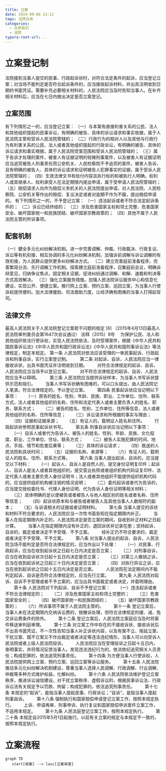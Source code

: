 ```yaml
---
title: 立案
date: 2019-09-06 13:12
tags: 法院业务
categories:
  - 业务知识
  - 法院
typora-root-url: ..
---
```


# 立案登记制

法院接到当事人提交的民事、行政起诉状时，对符合法定条件的起诉，应当登记立案；对当场不能判定是否符合起诉条件的，应当接收起诉材料，并出具注明收到日期的书面凭证。需要补充必要相关材料的，人民法院应当及时告知当事人。在补齐相关材料后，应当在七日内做出决定是否立案登记。

## 立案范围

有下列情形之一的，应当登记立案：
（一）与本案有直接利害关系的公民、法人和其他组织提起的民事诉讼，有明确的被告、具体的诉讼请求和事实依据，属于人民法院主管和受诉人民法院管辖的；
（二）行政行为的相对人以及其他与行政行为有利害关系的公民、法人或者其他组织提起的行政诉讼，有明确的被告、具体的诉讼请求和事实根据，属于人民法院受案范围和受诉人民法院管辖的；
（三）属于告诉才处理的案件，被害人有证据证明的轻微刑事案件，以及被害人有证据证明应当追究被告人刑事责任而公安机关、人民检察院不予追究的案件，被害人告诉，且有明确的被告人、具体的诉讼请求和证明被告人犯罪事实的证据，属于受诉人民法院管辖的；
（四）生效法律文书有给付内容且执行标的和被执行人明确，权利人或其继承人、权利承受人在法定期限内提出申请，属于受申请人民法院管辖的；
（五）赔偿请求人向作为赔偿义务机关的人民法院提出申请，对人民法院、人民检察院、公安机关等作出的赔偿、复议决定或者对逾期不作为不服，提出赔偿申请的。
有下列情形之一的，不予登记立案：
（一）违法起诉或者不符合法定起诉条件的；
（二）诉讼已经终结的；
（三）涉及危害国家主权和领土完整、危害国家安全、破坏国家统一和民族团结、破坏国家宗教政策的；
（四）其他不属于人民法院主管的所诉事项。
## 配套机制
（一）健全多元化纠纷解决机制。进一步完善调解、仲裁、行政裁决、行政复议、诉讼等有机衔接、相互协调的多元化纠纷解决机制，加强诉前调解与诉讼调解的有效衔接，为人民群众提供更多纠纷解决方式。
（二）建立完善庭前准备程序。完善繁简分流、先行调解工作机制。探索建立庭前准备程序，召集庭前会议，明确诉辩意见，归纳争议焦点，固定相关证据，促进纠纷通过调解、和解、速裁和判决等方式高效解决。
（三）强化立案服务措施。加强人民法院诉讼服务中心和信息化建设，实现公开、便捷立案。推行网上立案、预约立案、巡回立案，为当事人行使诉权提供便利。加大法律援助、司法救助力度，让经济确有困难的当事人打得起官司。
## 法律文件
最高人民法院关于人民法院登记立案若干问题的规定 [6] 
（2015年4月13日最高人民法院审判委员会第1647次会议通过）
法释〔2015〕8号
　为保护公民、法人和其他组织依法行使诉权，实现人民法院依法、及时受理案件，根据《中华人民共和国民事诉讼法》《中华人民共和国行政诉讼法》《中华人民共和国刑事诉讼法》等法律规定，制定本规定。
第一条 人民法院对依法应该受理的一审民事起诉、行政起诉和刑事自诉，实行立案登记制。
　　第二条 对起诉、自诉，人民法院应当一律接收诉状，出具书面凭证并注明收到日期。
　　对符合法律规定的起诉、自诉，人民法院应当当场予以登记立案。
　　对不符合法律规定的起诉、自诉，人民法院应当予以释明。
　　第三条 人民法院应当提供诉状样本，为当事人书写诉状提供示范和指引。
　　当事人书写诉状确有困难的，可以口头提出，由人民法院记入笔录。符合法律规定的，予以登记立案。
　　第四条 民事起诉状应当记明以下事项：
　　（一）原告的姓名、性别、年龄、民族、职业、工作单位、住所、联系方式，法人或者其他组织的名称、住所和法定代表人或者主要负责人的姓名、职务、联系方式；
　　（二）被告的姓名、性别、工作单位、住所等信息，法人或者其他组织的名称、住所等信息；
　　（三）诉讼请求和所根据的事实与理由；
　　（四）证据和证据来源；
　　（五）有证人的，载明证人姓名和住所。
　　行政起诉状参照民事起诉状书写。
　　第五条 刑事自诉状应当记明以下事项：
　　（一）自诉人或者代为告诉人、被告人的姓名、性别、年龄、民族、文化程度、职业、工作单位、住址、联系方式；
　　（二）被告人实施犯罪的时间、地点、手段、情节和危害后果等；
　　（三）具体的诉讼请求；
　　（四）致送的人民法院和具状时间；
　　（五）证据的名称、来源等；
　　（六）有证人的，载明证人的姓名、住所、联系方式等。
　　第六条 当事人提出起诉、自诉的，应当提交以下材料：
　　（一）起诉人、自诉人是自然人的，提交身份证明复印件；起诉人、自诉人是法人或者其他组织的，提交营业执照或者组织机构代码证复印件、法定代表人或者主要负责人身份证明书；法人或者其他组织不能提供组织机构代码的，应当提供组织机构被注销的情况说明；
　　（二）委托起诉或者代为告诉的，应当提交授权委托书、代理人身份证明、代为告诉人身份证明等相关材料；
　　（三）具体明确的足以使被告或者被告人与他人相区别的姓名或者名称、住所等信息；
　　（四）起诉状原本和与被告或者被告人及其他当事人人数相符的副本；
　　（五）与诉请相关的证据或者证明材料。
　　第七条 当事人提交的诉状和材料不符合要求的，人民法院应当一次性书面告知在指定期限内补正。
　　当事人在指定期限内补正的，人民法院决定是否立案的期间，自收到补正材料之日起计算。
　　当事人在指定期限内没有补正的，退回诉状并记录在册；坚持起诉、自诉的，裁定或者决定不予受理、不予立案。
　　经补正仍不符合要求的，裁定或者决定不予受理、不予立案。
　　第八条 对当事人提出的起诉、自诉，人民法院当场不能判定是否符合法律规定的，应当作出以下处理：
　　（一）对民事、行政起诉，应当在收到起诉状之日起七日内决定是否立案；
　　（二）对刑事自诉，应当在收到自诉状次日起十五日内决定是否立案；
　　（三）对第三人撤销之诉，应当在收到起诉状之日起三十日内决定是否立案；
　　（四）对执行异议之诉，应当在收到起诉状之日起十五日内决定是否立案。
　　人民法院在法定期间内不能判定起诉、自诉是否符合法律规定的，应当先行立案。
　　第九条 人民法院对起诉、自诉不予受理或者不予立案的，应当出具书面裁定或者决定，并载明理由。
　　第十条 人民法院对下列起诉、自诉不予登记立案：
　　（一）违法起诉或者不符合法律规定的；
　　（二）涉及危害国家主权和领土完整的；
　　（三）危害国家安全的；
　　（四）破坏国家统一和民族团结的；
　　（五）破坏国家宗教政策的；
　　（六）所诉事项不属于人民法院主管的。
　　第十一条 登记立案后，当事人未在法定期限内交纳诉讼费的，按撤诉处理，但符合法律规定的缓、减、免交诉讼费条件的除外。
　　第十二条 登记立案后，人民法院立案庭应当及时将案件移送审判庭审理。
　　第十三条 对立案工作中存在的不接收诉状、接收诉状后不出具书面凭证，不一次性告知当事人补正诉状内容，以及有案不立、拖延立案、干扰立案、既不立案又不作出裁定或者决定等违法违纪情形，当事人可以向受诉人民法院或者上级人民法院投诉。
　　人民法院应当在受理投诉之日起十五日内，查明事实，并将情况反馈当事人。发现违法违纪行为的，依法依纪追究相关人员责任；构成犯罪的，依法追究刑事责任。
　　第十四条 为方便当事人行使诉权，人民法院提供网上立案、预约立案、巡回立案等诉讼服务。
　　第十五条 人民法院推动多元化纠纷解决机制建设，尊重当事人选择人民调解、行政调解、行业调解、仲裁等多种方式维护权益，化解纠纷。
　　第十六条 人民法院依法维护登记立案秩序，推进诉讼诚信建设。对干扰立案秩序、虚假诉讼的，根据民事诉讼法、行政诉讼法有关规定予以罚款、拘留；构成犯罪的，依法追究刑事责任。
　　第十七条 本规定的“起诉”，是指当事人提起民事、行政诉讼；“自诉”，是指当事人提起刑事自诉。
　　第十八条 强制执行和国家赔偿申请登记立案工作，按照本规定执行。
　　上诉、申请再审、刑事申诉、执行复议和国家赔偿申诉案件立案工作，不适用本规定。
　　第十九条 人民法庭登记立案工作，按照本规定执行。
　　第二十条 本规定自2015年5月1日起施行。以前有关立案的规定与本规定不一致的，按照本规定执行。

# 立案流程

```mermaid
graph TD
   start[收案] --> lasc[立案审查]
   
```

